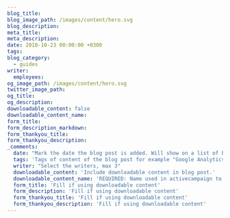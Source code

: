 ```yaml
---
blog_title:
blog_image_path: /images/content/hero.svg
blog_description:
meta_title:
meta_description:
date: 2018-10-23 00:00:00 +0300
tags:
blog_category:
  - guides
writer:
  employees:
og_image_path: /images/content/hero.svg
twitter_image_path:
og_title:
og_description:
downloadable_content: false
downloadable_content_name:
form_title:
form_description_markdown:
form_thankyou_title:
form_thankyou_description:
_comments:
  date: "Mark the date the blog post is added. Will show on a list of blog posts above as the date"
  tags: 'Tags of content of the blog post for example "Google Analytics", "GitHub" etc'
  writer: "Select the writers, max 3"
  downloadable_content: 'Include downloadable content in blog post.'
  downloadable_content_name: 'REQUIRED: Name used in activecampaign to send the correct email with downloadable content.<br>(name of the tag in active campaign automation)'
  form_title: 'Fill if using downloadable content'
  form_description: 'Fill if using downloadable content'
  form_thankyou_title: 'Fill if using downloadable content'
  form_thankyou_description: 'Fill if using downloadable content'
---
```

